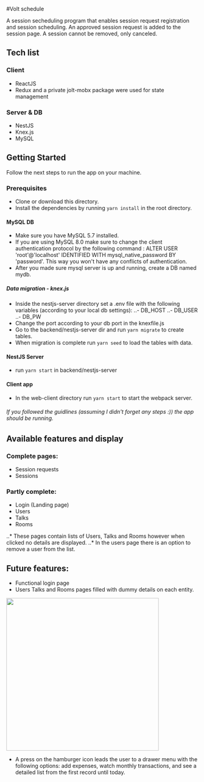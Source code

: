 #Volt schedule

A session secheduling program that enables session request registration and session scheduling. An approved session request is added to the session page. A session cannot be removed, only canceled.

## Tech list
### Client
- ReactJS
- Redux and a private jolt-mobx package were used for state management
### Server & DB
- NestJS
- Knex.js
- MySQL

## Getting Started

Follow the next steps to run the app on your machine.

### Prerequisites

- Clone or download this directory.
- Install the dependencies by running ```yarn install``` in the root directory.

#### MySQL DB
- Make sure you have MySQL 5.7 installed.
- If you are using MySQL 8.0 make sure to change the client authentication protocol by the following command : ALTER USER 'root'@'localhost' IDENTIFIED WITH mysql_native_password BY 'password'. This way you won't have any conflicts of authentication.
- After you made sure mysql server is up and running, create a DB named mydb.
##### Data migration - knex.js
- Inside the nestjs-server directory set a .env file with the following variables (according to your local db settings):
..- DB_HOST 
..- DB_USER 
..- DB_PW
- Change the port according to your db port in the knexfile.js
- Go to the backend/nestjs-server dir and run ```yarn migrate``` to create tables.
- When migration is complete run ```yarn seed``` to load the tables with data.

#### NestJS Server
- run ```yarn start``` in backend/nestjs-server

#### Client app
- In the web-client directory run ```yarn start``` to start the webpack server.

###### If you followed the guidlines (assuming I didn't forget any steps :)) the app should be running.

## Available features and display

### Complete pages:
- Session requests
- Sessions

### Partly complete:
- Login (Landing page)
- Users
- Talks
- Rooms

..* These pages contain lists of Users, Talks and Rooms however when clicked no details are displayed.
..* In the users page there is an option to remove a user from the list.

## Future features:
- Functional login page
- Users Talks and Rooms pages filled with dummy details on each entity.

<img src ="/images/Landing.png" height = 400>


- A press on the hamburger icon leads the user to a drawer menu with the following options: add expenses, watch monthly transactions, and see a detailed list from the first record until today.
